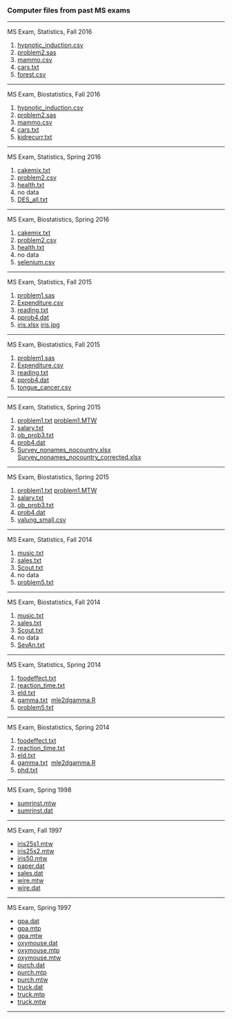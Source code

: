 ### Computer files from past MS exams

-----
MS Exam, Statistics, Fall 2016
1. [hypnotic_induction.csv](pastmsexam/2016/Fall2016/hypnotic_induction.csv)
2. [problem2.sas](pastmsexam/2016/Fall2016/problem2.sas)
3. [mammo.csv](pastmsexam/2016/Fall2016/mammography.csv)
4. [cars.txt](pastmsexam/2016/Fall2016/cars.txt)
5. [forest.csv](pastmsexam/2016/Fall2016/forest.csv)
-----
MS Exam, Biostatistics, Fall 2016
1. [hypnotic_induction.csv](pastmsexam/2016/Fall2016/hypnotic_induction.csv)
2. [problem2.sas](pastmsexam/2016/Fall2016/problem2.sas)
3. [mammo.csv](pastmsexam/2016/Fall2016/mammography.csv)
4. [cars.txt](pastmsexam/2016/Fall2016/cars.txt)
5. [kidrecurr.txt](pastmsexam/2016/Fall2016/kidrecurr.txt)

-----
MS Exam, Statistics, Spring 2016
1. [cakemix.txt](pastmsexam/2016/Spring2016/cakemix.txt)
2. [problem2.csv](pastmsexam/2016/Spring2016/problem2.csv)
3. [health.txt](pastmsexam/2016/Spring2016/health.txt)
4. no data
5. [DES_all.txt](pastmsexam/2016/Spring2016/selenium.csv)
-----
MS Exam, Biostatistics, Spring 2016
1. [cakemix.txt](pastmsexam/2016/Spring2016/cakemix.txt)
2. [problem2.csv](pastmsexam/2016/Spring2016/problem2.csv)
3. [health.txt](pastmsexam/2016/Spring2016/health.txt)
4. no data
5. [selenium.csv](pastmsexam/2016/Spring2016/DES_all.txt)

-----
MS Exam, Statistics, Fall 2015
1. [problem1.sas](pastmsexam/2015/Fall2015/problem1.sas)
2. [Expenditure.csv](pastmsexam/2015/Fall2015/Expenditure.csv)
3. [reading.txt](pastmsexam/2015/Fall2015/reading.txt)
4. [pprob4.dat](pastmsexam/2015/Fall2015/prob4.dat)
5. [iris.xlsx](pastmsexam/2015/Fall2015/iris.xlsx) [iris.jpg](pastmsexam/2015/Fall2015/iris.jpg)
-----
MS Exam, Biostatistics, Fall 2015
1. [problem1.sas](pastmsexam/2015/Fall2015/problem1.sas)
2. [Expenditure.csv](pastmsexam/2015/Fall2015/Expenditure.csv)
3. [reading.txt](pastmsexam/2015/Fall2015/reading.txt)
4. [pprob4.dat](pastmsexam/2015/Fall2015/prob4.dat)
5. [tongue_cancer.csv](pastmsexam/2015/Fall2015/tongue_cancer.csv)

-----
MS Exam, Statistics, Spring 2015
1. [problem1.txt](pastmsexam/2015/Spring2015/problem1.txt) [problem1.MTW](pastmsexam/2015/Spring%202015/problem1.MTW)
2. [salary.txt](pastmsexam/2015/Spring2015/salary.txt)
3. [ob_prob3.txt](pastmsexam/2015/Spring2015/ob_prob3.txt)
4. [prob4.dat](pastmsexam/2015/Spring2015/prob4.dat)
5. [Survey_nonames_nocountry.xlsx](pastmsexam/2015/Spring2015/Survey_nonames_nocountry.xlsx)    [Survey_nonames_nocountry_corrected.xlsx](pastmsexam/2015/Spring2015/Survey_nonames_nocountry_corrected.xlsx)
-----
MS Exam, Biostatistics, Spring 2015
1. [problem1.txt](pastmsexam/2015/Spring2015/problem1.txt) [problem1.MTW](pastmsexam/2015/Spring2015/problem1.MTW)
2. [salary.txt](pastmsexam/2015/Spring2015/salary.txt)
3. [ob_prob3.txt](pastmsexam/2015/Spring2015/ob_prob3.txt)
4. [prob4.dat](pastmsexam/2015/Spring2015/prob4.dat)
5. [valung_small.csv](pastmsexam/2015/Spring2015/valung_small.csv)

-----
MS Exam, Statistics, Fall 2014
1. [music.txt](pastmsexam/2014/Fall2014/music.txt)
2. [sales.txt](pastmsexam/2014/Fall2014/sales.txt)
3. [Scout.txt](pastmsexam/2014/Fall2014/Scout.txt)
4. no data
5. [problem5.txt](pastmsexam/2014/Fall2014/problem5.txt)
-----
MS Exam, Biostatistics, Fall 2014
1. [music.txt](pastmsexam/2014/Fall2014/music.txt)
2. [sales.txt](pastmsexam/2014/Fall2014/sales.txt)
3. [Scout.txt](pastmsexam/2014/Fall2014/Scout.txt)
4. no data
5. [SevAn.txt](pastmsexam/2014/Fall2014/SevAn.txt)

-----
MS Exam, Statistics, Spring 2014
1. [foodeffect.txt](pastmsexam/2014/Spring2014/foodeffect.txt)
2. [reaction_time.txt](pastmsexam/2014/Spring2014/reaction_time.txt)
3. [eld.txt](pastmsexam/2014/Spring2014/eld.txt)
4. [gamma.txt](pastmsexam/2014/Spring2014/gamma.txt)  [mle2dgamma.R](pastmsexam/2014/Spring2014/mle2dgamma.R)
5. [problem5.txt](pastmsexam/2014/Spring2014/problem5.txt)
-----
MS Exam, Biostatistics, Spring 2014
1. [foodeffect.txt](pastmsexam/2014/Spring2014/foodeffect.txt)
2. [reaction_time.txt](pastmsexam/2014/Spring2014/reaction_time.txt)
3. [eld.txt](pastmsexam/2014/Spring2014/eld.txt)
4. [gamma.txt](pastmsexam/2014/Spring2014/gamma.txt)  [mle2dgamma.R](pastmsexam/2014/Spring2014/mle2dgamma.R)
5. [phd.txt](pastmsexam/2014/Spring2014/phd.txt)










-----
MS Exam, Spring 1998
- [sumrinst.mtw](pastmsexam/1998/Sp1998/SUMRINST.MTW)
- [sumrinst.dat](pastmsexam/1998/Sp1998/SUMRINST.DAT)

-----
MS Exam, Fall 1997
- [iris25s1.mtw](pastmsexam/1997/F1997/IRIS25S1.MTW)
- [iris25s2.mtw](pastmsexam/1997/F1997/IRIS25S2.MTW)
- [iris50.mtw](pastmsexam/1997/F1997/IRIS50.MTW)
- [paper.dat](pastmsexam/1997/F1997/paper.dat)
- [sales.dat](pastmsexam/1997/F1997/sales.dat)
- [wire.mtw](pastmsexam/1997/F1997/WIRE.MTW)
- [wire.dat](pastmsexam/1997/F1997/WIRE.DAT)

-----
MS Exam, Spring 1997
- [gpa.dat](pastmsexam/1997/Sp1997/gpa.dat)
- [gpa.mtp](pastmsexam/1997/Sp1997/gpa.MTP)
- [gpa.mtw](pastmsexam/1997/Sp1997/gpa.MTW)
- [oxymouse.dat](pastmsexam/1997/Sp1997/OXYMOUSE.DAT)
- [oxymouse.mtp](pastmsexam/1997/Sp1997/oxymouse.MTP)
- [oxymouse.mtw](pastmsexam/1997/Sp1997/oxymouse.MTW)
- [purch.dat](pastmsexam/1997/Sp1997/purch.dat)
- [purch.mtp](pastmsexam/1997/Sp1997/purch.MTP)
- [purch.mtw](pastmsexam/1997/Sp1997/purch.mtw)
- [truck.dat](pastmsexam/1997/Sp1997/truck.dat)
- [truck.mtp](pastmsexam/1997/Sp1997/truck.MTP)
- [truck.mtw](pastmsexam/1997/Sp1997/truck.MTW)

-----